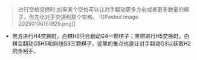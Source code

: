 > 进行空格交换时,如果某个空格可以让对手翻动更多方向或者更多数量的棋子，优先让对手交换到那个空格。
![[Pasted image 20250106151929.png]]
* 黑方进行H4交换时，白棋H5只会翻动G4一颗棋子；黑棋进行H5交换时，白棋会翻动G5H5和斜线G3三颗棋子，这里的重点也是让对手翻动G3以获取H2的余裕手。
